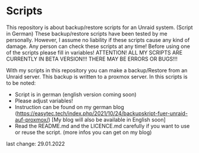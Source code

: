 # Scripts
This repository is about backup/restore scripts for an Unraid system. (Script in German)
These backup/restore scripts have been tested by me personally. 
However, I assume no liability if these scripts cause any kind of damage. 
Any person can check these scripts at any time! Before using one of the scripts please fill in variables!
ATTENTION! ALL MY SCRIPTS ARE CURRENTLY IN BETA VERSION!!! THERE MAY BE ERRORS OR BUGS!!!

With my scripts in this repository you can make a backup/Restore from an Unraid server. This backup is written to a proxmox server. 
In this scripts is to be noted:
- Script is in german (english version coming soon)
- Please adjust variables!
- Instruction can be found on my german blog (https://easytec.tech/index.php/2021/10/24/backupskript-fuer-unraid-auf-proxmox/) [My blog will also be available in English soon]
- Read the README.md and the LICENCE.md carefully if you want to use or reuse the script. (more infos you can get on my blog)

last change: 29.01.2022
